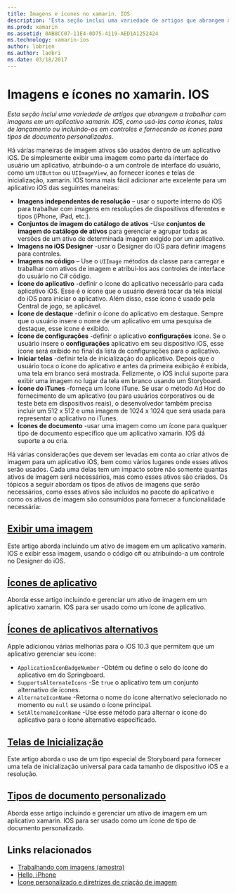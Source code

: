 ```yaml
---
title: Imagens e ícones no xamarin. IOS
description: 'Esta seção inclui uma variedade de artigos que abrangem a trabalhar com imagens em um aplicativo xamarin. IOS, como usá-las como ícones, telas de lançamento ou incluindo-os em controles e fornecendo os ícones para tipos de documento personalizados.'
ms.prod: xamarin
ms.assetid: 0AB8CC07-11E4-0D75-4119-AED1A1252424
ms.technology: xamarin-ios
author: lobrien
ms.author: laobri
ms.date: 03/18/2017
---
```


# <a name="images-and-icons-in-xamarinios"></a>Imagens e ícones no xamarin. IOS

_Esta seção inclui uma variedade de artigos que abrangem a trabalhar com imagens em um aplicativo xamarin. IOS, como usá-las como ícones, telas de lançamento ou incluindo-os em controles e fornecendo os ícones para tipos de documento personalizados._

Há várias maneiras de imagem ativos são usados dentro de um aplicativo iOS. De simplesmente exibir uma imagem como parte da interface do usuário um aplicativo, atribuindo-o a um controle de interface do usuário, como um `UIButton` ou `UIImageView`, ao fornecer ícones e telas de inicialização, xamarin. IOS torna mais fácil adicionar arte excelente para um aplicativo iOS das seguintes maneiras: 

- **Imagens independentes de resolução** – usar o suporte interno do iOS para trabalhar com imagens em resoluções de dispositivos diferentes e tipos (iPhone, iPad, etc.).
- **Conjuntos de imagem do catálogo de ativos** -Use **conjuntos de imagem do catálogo de ativos** para gerenciar e agrupar todas as versões de um ativo de determinada imagem exigido por um aplicativo.
- **Imagens no iOS Designer** -usar o Designer do iOS para definir imagens para controles.
- **Imagens no código** – Use o `UIImage` métodos da classe para carregar e trabalhar com ativos de imagem e atribuí-los aos controles de interface do usuário no C# código.
- **Ícone do aplicativo** -definir o ícone do aplicativo necessário para cada aplicativo iOS. Esse é o ícone que o usuário deverá tocar da tela inicial do iOS para iniciar o aplicativo. Além disso, esse ícone é usado pela Central de jogo, se aplicável.
- **Ícone de destaque** -definir o ícone do aplicativo em destaque. Sempre que o usuário insere o nome de um aplicativo em uma pesquisa de destaque, esse ícone é exibido.
- **Ícone de configurações** -definir o aplicativo **configurações** ícone. Se o usuário insere o **configurações** aplicativo em seu dispositivo iOS, esse ícone será exibido no final da lista de configurações para o aplicativo. 
- **Iniciar telas** -definir tela de inicialização do aplicativo. Depois que o usuário toca o ícone do aplicativo e antes da primeira exibição é exibida, uma tela em branco será mostrada. Felizmente, o iOS inclui suporte para exibir uma imagem no lugar da tela em branco usando um Storyboard. 
- **Ícone do iTunes** -forneça um ícone iTune. Se usar o método Ad Hoc do fornecimento de um aplicativo (ou para usuários corporativos ou de teste beta em dispositivos reais), o desenvolvedor também precisa incluir um 512 x 512 e uma imagem de 1024 x 1024 que será usada para representar o aplicativo no iTunes.
- **Ícones de documento** -usar uma imagem como um ícone para qualquer tipo de documento específico que um aplicativo xamarin. IOS dá suporte a ou cria.

Há várias considerações que devem ser levadas em conta ao criar ativos de imagem para um aplicativo iOS, bem como vários lugares onde esses ativos serão usados. Cada uma delas tem um impacto sobre não somente quantas ativos de imagem será necessários, mas como esses ativos são criados. Os tópicos a seguir abordam os tipos de ativos de imagens que serão necessários, como esses ativos são incluídos no pacote do aplicativo e como os ativos de imagem são consumidos para fornecer a funcionalidade necessária:


## <a name="displaying-an-imageiosapp-fundamentalsimages-iconsdisplaying-an-imagemd"></a>[Exibir uma imagem](~/ios/app-fundamentals/images-icons/displaying-an-image.md)

Este artigo aborda incluindo um ativo de imagem em um aplicativo xamarin. IOS e exibir essa imagem, usando o código c# ou atribuindo-a um controle no Designer do iOS.

## <a name="application-iconsiosapp-fundamentalsimages-iconsapp-iconsmd"></a>[Ícones de aplicativo](~/ios/app-fundamentals/images-icons/app-icons.md)

Aborda esse artigo incluindo e gerenciar um ativo de imagem em um aplicativo xamarin. IOS para ser usado como um ícone de aplicativo.

## <a name="alternate-app-iconsiosapp-fundamentalsimages-iconsalternate-app-iconsmd"></a>[Ícones de aplicativos alternativos](~/ios/app-fundamentals/images-icons/alternate-app-icons.md)

Apple adicionou várias melhorias para o iOS 10.3 que permitem que um aplicativo gerenciar seu ícone:

 - `ApplicationIconBadgeNumber` -Obtém ou define o selo do ícone do aplicativo em do Springboard.
 - `SupportsAlternateIcons` -Se `true` o aplicativo tem um conjunto alternativo de ícones.
 - `AlternateIconName` -Retorna o nome do ícone alternativo selecionado no momento ou `null` se usando o ícone principal.
 - `SetAlternameIconName` -Use esse método para alternar o ícone do aplicativo para o ícone alternativo especificado.


## <a name="launch-screensiosapp-fundamentalsimages-iconslaunch-screensmd"></a>[Telas de Inicialização](~/ios/app-fundamentals/images-icons/launch-screens.md)

Este artigo aborda o uso de um tipo especial de Storyboard para fornecer uma tela de inicialização universal para cada tamanho de dispositivo iOS e a resolução.

## <a name="custom-document-typesiosapp-fundamentalsimages-iconscustom-document-typesmd"></a>[Tipos de documento personalizado](~/ios/app-fundamentals/images-icons/custom-document-types.md)

Aborda esse artigo incluindo e gerenciar um ativo de imagem em um aplicativo xamarin. IOS para ser usado como um ícone de tipo de documento personalizado.



## <a name="related-links"></a>Links relacionados

- [Trabalhando com imagens (amostra)](https://developer.xamarin.com/samples/WorkingWithImages/)
- [Hello, iPhone](~/ios/get-started/hello-ios/index.md)
- [Ícone personalizado e diretrizes de criação de imagem](https://developer.apple.com/library/ios/#documentation/UserExperience/Conceptual/MobileHIG/IconsImages/IconsImages.html)
